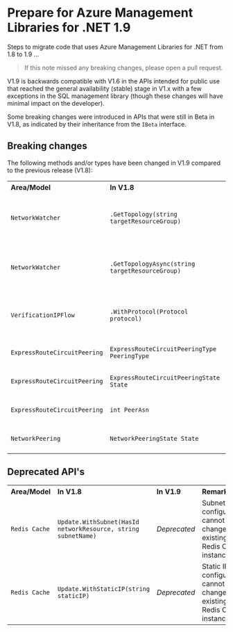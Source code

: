 # Prepare for Azure Management Libraries for .NET 1.9 #

Steps to migrate code that uses Azure Management Libraries for .NET from 1.8 to 1.9 ...

> If this note missed any breaking changes, please open a pull request.


V1.9 is backwards compatible with V1.6 in the APIs intended for public use that reached the general availability (stable) stage in V1.x with a few exceptions in the SQL management library (though these changes will have minimal impact on the developer). 

Some breaking changes were introduced in APIs that were still in Beta in V1.8, as indicated by their inheritance from the `IBeta` interface.


## Breaking changes

The following methods and/or types have been changed in V1.9 compared to the previous release (V1.8):

<table>
  <tr>
    <th align=left>Area/Model</th>
    <th align=left>In V1.8</th>
    <th align=left>In V1.9</th>
    <th align=left>Remarks</th>
    <th align=left>Ref</th>
  </tr>
  <tr>
    <td><code>NetworkWatcher</code></td>
    <td><code>.GetTopology(string targetResourceGroup)</code></td>
    <td><code>.Topology().WithTargetResourceGroup(string resourceGroupName).WithTargetNetwork(string networkId).WithTargetSubnet(string subnetName).Execute()</code> where <code>WithTargetNetwork()</code> and <code>WithTargetSubnet()</code> are optional</td>
    <td></td>
    <td><a href="https://github.com/Azure/azure-libraries-for-net/pull/267">PR #267 </a></td>
  </tr>
  <tr>
    <td><code>NetworkWatcher</code></td>
    <td><code>.GetTopologyAsync(string targetResourceGroup)</code></td>
    <td><code>.Topology().WithTargetResourceGroup(string resourceGroupName).WithTargetNetwork(string networkId).WithTargetSubnet(string subnetName).ExecuteAsync()</code> where <code>WithTargetNetwork()</code> and <code>WithTargetSubnet()</code> are optional</td>
    <td></td>
    <td><a href="https://github.com/Azure/azure-libraries-for-net/pull/267">PR #267 </a></td>
  </tr>
  <tr>
    <td><code>VerificationIPFlow</code></td>
    <td><code>.WithProtocol(Protocol protocol)</code></td>
    <td><code>.WithProtocol(IpFlowProtocol)</code></td>
    <td>Updated to the latest swagger specs</td>
    <td><a href="https://github.com/Azure/azure-libraries-for-net/pull/267">PR #267 </a></td>
  </tr>
  <tr>
    <td><code>ExpressRouteCircuitPeering</code></td>
    <td><code>ExpressRouteCircuitPeeringType PeeringType</code></td>
    <td><code>ExpressRoutePeeringType PeeringType</code></td>
    <td>Property type changed.</td>
    <td><a href="https://github.com/Azure/azure-libraries-for-net/pull/267">PR #267 </a></td>
  </tr>
  <tr>
    <td><code>ExpressRouteCircuitPeering</code></td>
    <td><code>ExpressRouteCircuitPeeringState State</code></td>
    <td><code>ExpressRoutePeeringState State</code></td>
    <td>Property type changed.</td>
    <td><a href="https://github.com/Azure/azure-libraries-for-net/pull/267">PR #267 </a></td>
  </tr>
  <tr>
    <td><code>ExpressRouteCircuitPeering</code></td>
    <td><code>int PeerAsn</code></td>
    <td><code>long PeerAsn</code></td>
    <td>Property type changed.</td>
    <td><a href="https://github.com/Azure/azure-libraries-for-net/pull/267">PR #267 </a></td>
  </tr>
  <tr>
    <td><code>NetworkPeering</code></td>
    <td><code>NetworkPeeringState State</code></td>
    <td><code>VirtualNetworkPeeringState State</code></td>
    <td>Property type changed.</td>
    <td><a href="https://github.com/Azure/azure-libraries-for-net/pull/267">PR #267 </a></td>
  </tr>                      
</table>


## Deprecated API's ##

<table>
  <tr>
    <th align=left>Area/Model</th>
    <th align=left>In V1.8</th>
    <th align=left>In V1.9</th>
    <th align=left>Remarks</th>
    <th align=left>Ref</th>
  </tr>

  <tr>
    <td><code>Redis Cache</code></td>
    <td><code>Update.WithSubnet(HasId networkResource, string subnetName)</code></td>
    <td><i>Deprecated</i></td>
    <td>Subnet configuration cannot be changed on existing Redis Cache instance.</td>
    <td><a href="https://github.com/Azure/azure-libraries-for-net/pull/240">PR #240 </a></td>
  </tr>
  <tr>
    <td><code>Redis Cache</code></td>
    <td><code>Update.WithStaticIP(string staticIP)</code></td>
    <td><i>Deprecated</i></td>
    <td>Static IP configuration cannot be changed on existing Redis Cache instance.</td>
    <td><a href="https://github.com/Azure/azure-libraries-for-net/pull/240">PR #240 </a></td>
  </tr>
</table>

